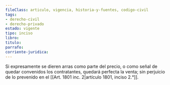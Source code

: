 ```yaml
---
fileClass: articulo, vigencia, historia-y-fuentes, codigo-civil
tags:
- derecho-civil
- derecho-privado
estado: vigente
tipo: inciso
libro:
titulo:
parrafo:
corriente-juridica:
---
```

Si expresamente se dieren arras como parte del precio, o como señal de quedar convenidos los contratantes, quedará perfecta la venta; sin perjuicio de lo prevenido en el [[Art. 1801 inc. 2|artículo 1801, inciso 2.°]].